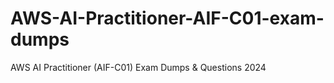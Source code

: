 # AWS-AI-Practitioner-AIF-C01-exam-dumps
AWS AI Practitioner (AIF-C01) Exam Dumps &amp; Questions 2024
